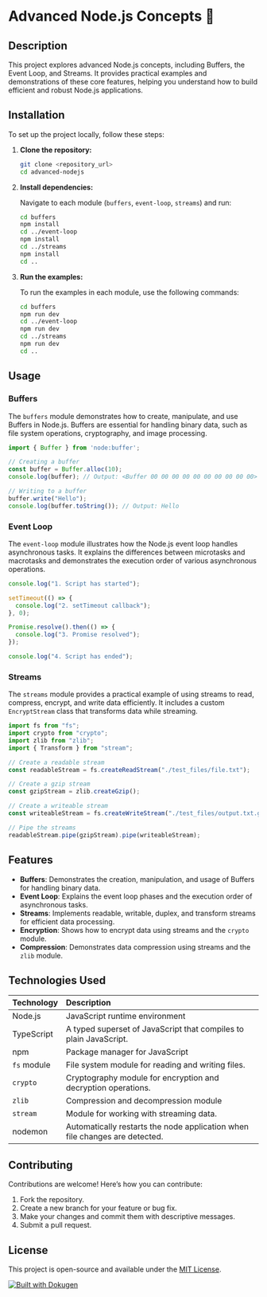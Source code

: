 # Advanced Node.js Concepts 🚀

## Description

This project explores advanced Node.js concepts, including Buffers, the Event Loop, and Streams. It provides practical examples and demonstrations of these core features, helping you understand how to build efficient and robust Node.js applications.

## Installation

To set up the project locally, follow these steps:

1.  **Clone the repository:**

    ```bash
    git clone <repository_url>
    cd advanced-nodejs
    ```

2.  **Install dependencies:**

    Navigate to each module (`buffers`, `event-loop`, `streams`) and run:

    ```bash
    cd buffers
    npm install
    cd ../event-loop
    npm install
    cd ../streams
    npm install
    cd ..
    ```

3.  **Run the examples:**

    To run the examples in each module, use the following commands:

    ```bash
    cd buffers
    npm run dev
    cd ../event-loop
    npm run dev
    cd ../streams
    npm run dev
    cd ..
    ```

## Usage

### Buffers

The `buffers` module demonstrates how to create, manipulate, and use Buffers in Node.js. Buffers are essential for handling binary data, such as file system operations, cryptography, and image processing.

```typescript
import { Buffer } from 'node:buffer';

// Creating a buffer
const buffer = Buffer.alloc(10);
console.log(buffer); // Output: <Buffer 00 00 00 00 00 00 00 00 00 00>

// Writing to a buffer
buffer.write("Hello");
console.log(buffer.toString()); // Output: Hello
```

### Event Loop

The `event-loop` module illustrates how the Node.js event loop handles asynchronous tasks. It explains the differences between microtasks and macrotasks and demonstrates the execution order of various asynchronous operations.

```typescript
console.log("1. Script has started");

setTimeout(() => {
  console.log("2. setTimeout callback");
}, 0);

Promise.resolve().then(() => {
  console.log("3. Promise resolved");
});

console.log("4. Script has ended");
```

### Streams

The `streams` module provides a practical example of using streams to read, compress, encrypt, and write data efficiently. It includes a custom `EncryptStream` class that transforms data while streaming.

```typescript
import fs from "fs";
import crypto from "crypto";
import zlib from "zlib";
import { Transform } from "stream";

// Create a readable stream
const readableStream = fs.createReadStream("./test_files/file.txt");

// Create a gzip stream
const gzipStream = zlib.createGzip();

// Create a writeable stream
const writeableStream = fs.createWriteStream("./test_files/output.txt.gzip");

// Pipe the streams
readableStream.pipe(gzipStream).pipe(writeableStream);
```

## Features

*   **Buffers**: Demonstrates the creation, manipulation, and usage of Buffers for handling binary data.
*   **Event Loop**: Explains the event loop phases and the execution order of asynchronous tasks.
*   **Streams**: Implements readable, writable, duplex, and transform streams for efficient data processing.
*   **Encryption**: Shows how to encrypt data using streams and the `crypto` module.
*   **Compression**: Demonstrates data compression using streams and the `zlib` module.

## Technologies Used

| Technology   | Description                                                              |
| :----------- | :----------------------------------------------------------------------- |
| Node.js      | JavaScript runtime environment                                           |
| TypeScript   | A typed superset of JavaScript that compiles to plain JavaScript.       |
| npm          | Package manager for JavaScript                                           |
| `fs` module  | File system module for reading and writing files.                      |
| `crypto`     | Cryptography module for encryption and decryption operations.            |
| `zlib`       | Compression and decompression module                                    |
| `stream`     | Module for working with streaming data.                                |
| nodemon      | Automatically restarts the node application when file changes are detected. |

## Contributing

Contributions are welcome! Here’s how you can contribute:

1.  Fork the repository.
2.  Create a new branch for your feature or bug fix.
3.  Make your changes and commit them with descriptive messages.
4.  Submit a pull request.

## License

This project is open-source and available under the [MIT License](LICENSE).

[![Built with Dokugen](https://img.shields.io/badge/Built%20with-Dokugen-brightgreen)](https://github.com/samueltuoyo15/Dokugen)
